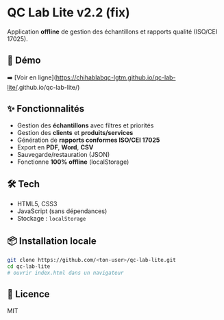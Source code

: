 # QC Lab Lite v2.2 (fix)

Application **offline** de gestion des échantillons et rapports qualité (ISO/CEI 17025).

## 🚀 Démo
➡️ [Voir en ligne](<https://chihablabqc-lgtm.github.io/qc-lab-lite/>.github.io/qc-lab-lite/)

## ✨ Fonctionnalités
- Gestion des **échantillons** avec filtres et priorités
- Gestion des **clients** et **produits/services**
- Génération de **rapports conformes ISO/CEI 17025**
- Export en **PDF**, **Word**, **CSV**
- Sauvegarde/restauration (JSON)
- Fonctionne **100% offline** (localStorage)

## 🛠️ Tech
- HTML5, CSS3
- JavaScript (sans dépendances)
- Stockage : `localStorage`

## 📦 Installation locale
```bash
git clone https://github.com/<ton-user>/qc-lab-lite.git
cd qc-lab-lite
# ouvrir index.html dans un navigateur
```

## 📜 Licence
MIT

